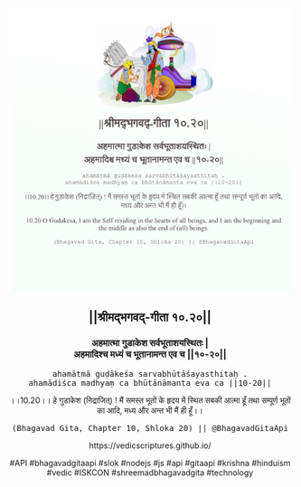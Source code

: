 <img src="../../asset/BG_10_20.png"/>
<center><h2>||श्रीमद्‍भगवद्‍-गीता १०.२०||</h2>
<h3>अहमात्मा गुडाकेश सर्वभूताशयस्थितः |<br/>अहमादिश्च मध्यं च भूतानामन्त एव च ||१०-२०||</h3>
<pre>ahamātmā guḍākeśa sarvabhūtāśayasthitaḥ .<br/>ahamādiśca madhyaṃ ca bhūtānāmanta eva ca ||10-20||</pre>
<p>।।10.20।। हे गुडाकेश (निद्राजित्) ! मैं समस्त भूतों के हृदय में स्थित सबकी आत्मा हूँ तथा सम्पूर्ण भूतों का आदि, मध्य और अन्त भी मैं ही हूँ।।</p>
<pre>(Bhagavad Gita, Chapter 10, Shloka 20) || @BhagavadGitaApi</pre><p>https://vedicscriptures.github.io/</p><p>#API #bhagavadgitaapi #slok #nodejs #js #api #gitaapi #krishna #hinduism #vedic #ISKCON #shreemadbhagavadgita #technology</p></center>